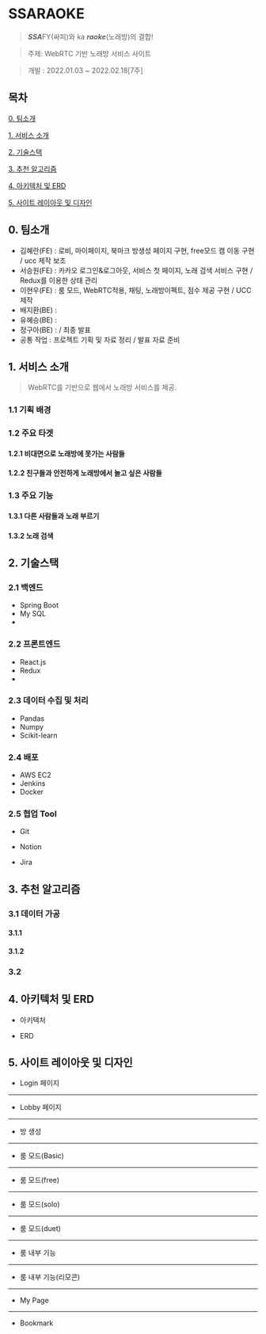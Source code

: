 # SSARAOKE

>***SSA***FY(싸피)와 ka ***raoke***(노래방)의 결합!

>주제: WebRTC 기반 노래방 서비스 사이트

>개발 : 2022.01.03 ~ 2022.02.18[7주]

## 목차
[0. 팀소개](#0-팀소개)

[1. 서비스 소개](#1-서비스-소개)

[2. 기술스택](#2-기술스택)

[3. 추천 알고리즘](#3-추천-알고리즘)

[4. 아키텍처 및 ERD](#4-아키텍처-및-erd)

[5. 사이트 레이아웃 및 디자인](#5-사이트-레이아웃-및-디자인)

## 0. 팀소개

> 



- 김혜란(FE) : 로비, 마이페이지, 북마크 방생성 페이지 구현, free모드 캠 이동 구현 / ucc 제작 보조
- 서승원(FE) : 카카오 로그인&로그아웃, 서비스 첫 페이지, 노래 검색 서비스 구현 / Redux를 이용한 상태 관리
- 이현우(FE) : 룸 모드, WebRTC적용, 채팅, 노래방이펙트, 점수 제공 구현 / UCC 제작
- 배지환(BE) : 
- 유혜승(BE) : 
- 정구아(BE) : / 최종 발표
- 공통 작업 : 프로젝트 기획 및 자료 정리 / 발표 자료 준비



## 1. 서비스 소개

> WebRTC를 기반으로 웹에서 노래방 서비스를 제공.



### 1.1 기획 배경



 

### 1.2 주요 타겟

#### 1.2.1 비대면으로 노래방에 못가는 사람들



#### 1.2.2 친구들과 안전하게 노래방에서 놀고 싶은 사람들



  

### 1.3 주요 기능

#### 1.3.1 다른 사람들과 노래 부르기


#### 1.3.2 노래 검색



## 2. 기술스택

### 2.1 백엔드

- Spring Boot
- My SQL
- 



### 2.2 프론트엔드

- React.js
- Redux
- 



### 2.3 데이터 수집 및 처리

- Pandas
- Numpy
- Scikit-learn



### 2.4 배포

- AWS EC2
- Jenkins
- Docker



### 2.5 협업 Tool

- Git

- Notion

- Jira



## 3. 추천 알고리즘

> 


### 3.1 데이터 가공

#### 3.1.1 



#### 3.1.2 





### 3.2





## 4. 아키텍처 및 ERD

- 아키텍처



- ERD





## 5. 사이트 레이아웃 및 디자인
- Login 페이지


------

- Lobby 페이지


------

- 방 생성


------

- 룸 모드(Basic)


------

- 룸 모드(free)


------

- 룸 모드(solo)


------

- 룸 모드(duet)


------

- 룸 내부 기능


------

- 룸 내부 기능(리모콘)

  

------

- My Page


------

- Bookmark




